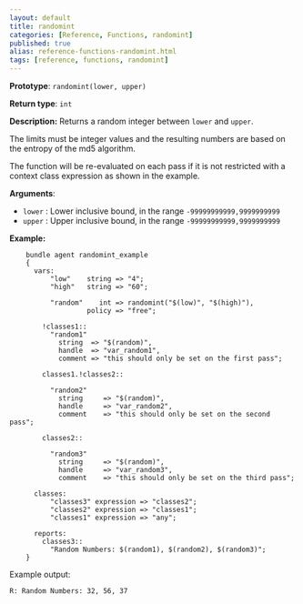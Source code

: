 ```yaml
---
layout: default
title: randomint
categories: [Reference, Functions, randomint]
published: true
alias: reference-functions-randomint.html
tags: [reference, functions, randomint]
---
```


**Prototype**: `randomint(lower, upper)`

**Return type**: `int`

**Description:** Returns a random integer between `lower` and `upper`.

The limits must be integer values and the resulting numbers are based on
the entropy of the md5 algorithm.

The function will be re-evaluated on each pass if it is not restricted with a
context class expression as shown in the example.

**Arguments**:

* `lower` : Lower inclusive bound, in the range `-99999999999,9999999999`
* `upper` : Upper inclusive bound, in the range `-99999999999,9999999999`

**Example:**

```cf3
    bundle agent randomint_example
    {
      vars:
          "low"    string => "4";
          "high"   string => "60";

          "random"    int => randomint("$(low)", "$(high)"),
                   policy => "free";

        !classes1::
          "random1" 
            string  => "$(random)",
            handle  => "var_random1",
            comment => "this should only be set on the first pass";

        classes1.!classes2::

          "random2" 
            string     => "$(random)",
            handle     => "var_random2",
            comment    => "this should only be set on the second pass";

        classes2::

          "random3" 
            string     => "$(random)",
            handle     => "var_random3",
            comment    => "this should only be set on the third pass";

      classes:
          "classes3" expression => "classes2";
          "classes2" expression => "classes1";
          "classes1" expression => "any";

      reports:
        classes3::
          "Random Numbers: $(random1), $(random2), $(random3)";
    }
```

Example output:

    R: Random Numbers: 32, 56, 37

